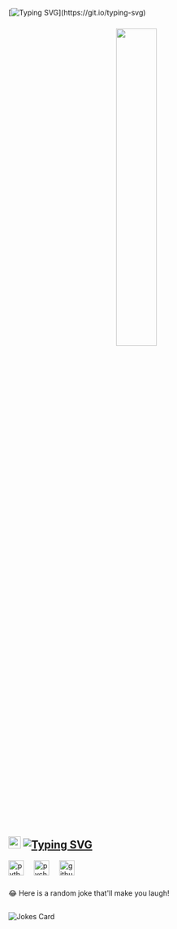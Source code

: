 [![Typing SVG](https://readme-typing-svg.demolab.com?font=Dancing+Script&size=35&pause=1200&color=D4E7F7&width=500&height=60&lines=Hi+%F0%9F%91%8B!+My+name+is+Viktor+Stanimirov.;I'm+learning+Python+in+SoftUni.)](https://git.io/typing-svg)


###
<div align="center">
<img src="https://cdn.filestackcontent.com/efbSR18hT5uRKuo0zoMA" align="center" style="width: 40%" />
</div>  

<h2><img src="https://media2.giphy.com/media/QssGEmpkyEOhBCb7e1/giphy.gif?cid=ecf05e47a0n3gi1bfqntqmob8g9aid1oyj2wr3ds3mg700bl&rid=giphy.gif" width="24px"> <a href="https://git.io/typing-svg"><img src="https://readme-typing-svg.demolab.com?font=Dancing+Script&size=35&pause=1200&color=D4E7F7&width=500&height=60&lines=Languages+%E2%80%8B%E2%80%8Band+tools+I+learn+and+use!" alt="Typing SVG" /></a></h2>


<div align="left">
  <img src="https://cdn.jsdelivr.net/gh/devicons/devicon/icons/python/python-original.svg" height="30" alt="python logo"  />
  <img width="12" />
  <img src="https://cdn.jsdelivr.net/gh/devicons/devicon/icons/pycharm/pycharm-original.svg" height="30" alt="pycharm logo"  />
  <img width="12" />
  <img src="https://skillicons.dev/icons?i=github" height="30" alt="github logo"  />
</div>

###

<div align="left">
</div>


###

😂 Here is a random joke that'll make you laugh!
## 
![Jokes Card](https://readme-jokes.vercel.app/api)

